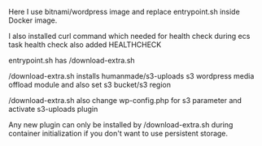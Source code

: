 Here I use bitnami/wordpress image and replace entrypoint.sh inside Docker image. 

I also installed curl command which needed for health check during ecs task health check also added HEALTHCHECK

entrypoint.sh has /download-extra.sh 


/download-extra.sh installs humanmade/s3-uploads s3 wordpress media offload module and also set s3 bucket/s3 region

/download-extra.sh also change wp-config.php for s3 parameter and activate s3-uploads plugin

Any new plugin can only be installed by /download-extra.sh during container initialization if you don't want to use persistent storage.


